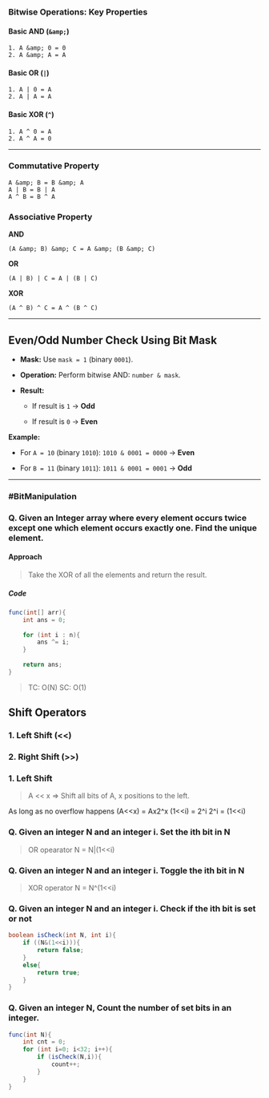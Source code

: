 ### Bitwise Operations: Key Properties
#### **Basic AND (`&amp;`)**
```  
1. A &amp; 0 = 0  
2. A &amp; A = A  
```
#### **Basic OR (`|`)**
```  
1. A | 0 = A  
2. A | A = A  
```
#### **Basic XOR (`^`)**
```  
1. A ^ 0 = A  
2. A ^ A = 0  
```

---
### **Commutative Property**
```  
A &amp; B = B &amp; A  
A | B = B | A  
A ^ B = B ^ A  
```
### **Associative Property**
**AND**
```  
(A &amp; B) &amp; C = A &amp; (B &amp; C)  
```

**OR**
```  
(A | B) | C = A | (B | C)  
```

**XOR**
```  
(A ^ B) ^ C = A ^ (B ^ C)  
```

---
## Even/Odd Number Check Using Bit Mask

- **Mask:** Use `mask = 1` (binary `0001`).
    
- **Operation:** Perform bitwise AND: `number & mask`.
    
- **Result:**
    
    - If result is `1` → **Odd**
        
    - If result is `0` → **Even**
        

**Example:**

- For `A = 10` (binary `1010`): `1010 & 0001 = 0000` → **Even**
    
- For `B = 11` (binary `1011`): `1011 & 0001 = 0001` → **Odd**
    

---
### #BitManipulation
### Q. Given an Integer array where every element occurs twice except one which element occurs exactly one. Find the unique element.

#### Approach 
>Take the XOR of all the elements and return the result.
##### Code
```java
func(int[] arr){
	int ans = 0;
	
	for (int i : n){
		ans ^= i;
	}
	
	return ans;
}
```

> TC: O(N)
> SC: O(1)

## Shift Operators

### 1. Left Shift (<<)
### 2. Right Shift (>>)


### 1. Left Shift
> A << x => Shift all bits of A, x positions to the left.

As long as no overflow happens
	(A<<x) = Ax2^x
	(1<<i) = 2^i
	2^i = (1<<i)
### Q. Given an integer N and an integer i. Set the ith bit in N
> OR opearator
		N = N|(1<<i) 


### Q. Given an integer N and an integer i. Toggle the ith bit in N
> XOR operator
		N = N^(1<<i)


### Q. Given an integer N and an integer i. Check if the ith bit is set or not
```java
boolean isCheck(int N, int i){
	if ((N&(1<<i))){
		return false;
	}
	else{
		return true;
	}
}
```

### Q. Given an integer N, Count the number of set bits in an integer.
```java
func(int N){
	int cnt = 0;
	for (int i=0; i<32; i++){
		if (isCheck(N,i)){
			count++;
		}
	}
}

```
